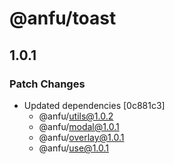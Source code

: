# @anfu/toast

## 1.0.1

### Patch Changes

- Updated dependencies [0c881c3]
  - @anfu/utils@1.0.2
  - @anfu/modal@1.0.1
  - @anfu/overlay@1.0.1
  - @anfu/use@1.0.1
